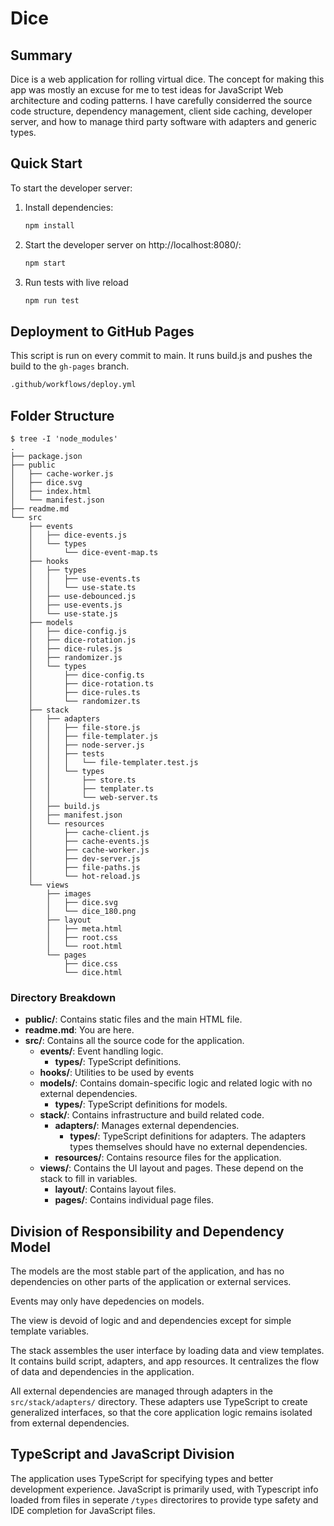 # Dice

## Summary

Dice is a web application for rolling virtual dice. The concept for making this
app was mostly an excuse for me to test ideas for JavaScript Web architecture
and coding patterns. I have carefully considerred the source code structure,
dependency management, client side caching, developer server, and how to manage
third party software with adapters and generic types.

## Quick Start

To start the developer server:

1. Install dependencies:
   ```bash
   npm install
   ```
2. Start the developer server on http://localhost:8080/:
   ```bash
   npm start
   ```
3. Run tests with live reload
   ```bash
   npm run test
   ```

## Deployment to GitHub Pages

This script is run on every commit to main. It runs build.js and pushes the
build to the `gh-pages` branch.

```bash
.github/workflows/deploy.yml
```

## Folder Structure

```
$ tree -I 'node_modules' 
.
├── package.json
├── public
│   ├── cache-worker.js
│   ├── dice.svg
│   ├── index.html
│   └── manifest.json
├── readme.md
└── src
    ├── events
    │   ├── dice-events.js
    │   └── types
    │       └── dice-event-map.ts
    ├── hooks
    │   ├── types
    │   │   ├── use-events.ts
    │   │   └── use-state.ts
    │   ├── use-debounced.js
    │   ├── use-events.js
    │   └── use-state.js
    ├── models
    │   ├── dice-config.js
    │   ├── dice-rotation.js
    │   ├── dice-rules.js
    │   ├── randomizer.js
    │   └── types
    │       ├── dice-config.ts
    │       ├── dice-rotation.ts
    │       ├── dice-rules.ts
    │       └── randomizer.ts
    ├── stack
    │   ├── adapters
    │   │   ├── file-store.js
    │   │   ├── file-templater.js
    │   │   ├── node-server.js
    │   │   ├── tests
    │   │   │   └── file-templater.test.js
    │   │   └── types
    │   │       ├── store.ts
    │   │       ├── templater.ts
    │   │       └── web-server.ts
    │   ├── build.js
    │   ├── manifest.json
    │   └── resources
    │       ├── cache-client.js
    │       ├── cache-events.js
    │       ├── cache-worker.js
    │       ├── dev-server.js
    │       ├── file-paths.js
    │       └── hot-reload.js
    └── views
        ├── images
        │   ├── dice.svg
        │   └── dice_180.png
        ├── layout
        │   ├── meta.html
        │   ├── root.css
        │   └── root.html
        └── pages
            ├── dice.css
            └── dice.html
```

### Directory Breakdown

- **public/**: Contains static files and the main HTML file.
- **readme.md**: You are here.
- **src/**: Contains all the source code for the application.
  - **events/**: Event handling logic.
    - **types/**: TypeScript definitions.
  - **hooks/**: Utilities to be used by events
  - **models/**: Contains domain-specific logic and related logic with no
    external dependencies.
    - **types/**: TypeScript definitions for models.
  - **stack/**: Contains infrastructure and build related code.
    - **adapters/**: Manages external dependencies.
      - **types/**: TypeScript definitions for adapters. The adapters types
        themselves should have no external dependencies.
    - **resources/**: Contains resource files for the application.
  - **views/**: Contains the UI layout and pages. These depend on the stack to
    fill in variables.
    - **layout/**: Contains layout files.
    - **pages/**: Contains individual page files.

## Division of Responsibility and Dependency Model

The models are the most stable part of the application, and has no dependencies
on other parts of the application or external services.

Events may only have depedencies on models.

The view is devoid of logic and and dependencies except for simple template
variables.

The stack assembles the user interface by loading data and view templates. It
contains build script, adapters, and app resources. It centralizes the flow of
data and dependencies in the application.

All external dependencies are managed through adapters in the
`src/stack/adapters/` directory. These adapters use TypeScript to create
generalized interfaces, so that the core application logic remains isolated from
external dependencies.

## TypeScript and JavaScript Division

The application uses TypeScript for specifying types and better development
experience. JavaScript is primarily used, with Typescript info loaded from files
in seperate `/types` directorires to provide type safety and IDE completion for
JavaScript files.
